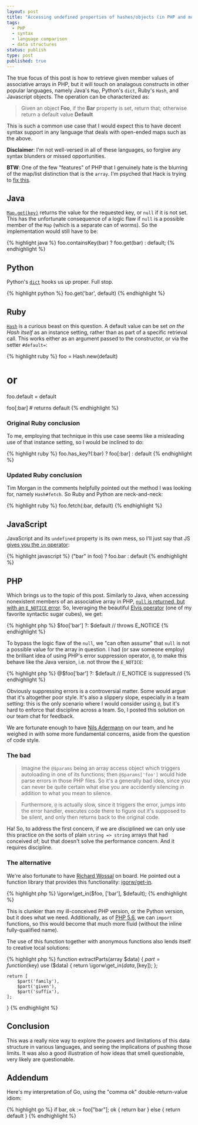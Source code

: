 ```yaml
---
layout: post
title: "Accessing undefined properties of hashes/objects (in PHP and more)"
tags:
  - PHP
  - syntax
  - language comparison
  - data structures
status: publish
type: post
published: true
---
```

The true focus of this post is how to retrieve given member values of associative arrays in PHP, but it will touch on analagous constructs in other popular languages, namely Java's `Map`, Python's `dict`, Ruby's `Hash`, and Javascript objects.<!-- more --> The operation can be characterized as:

> Given an object **Foo**, if the **Bar** property is set, return that; otherwise return a default value **Default**

This is such a common use case that I would expect this to have decent syntax support in any language that deals with open-ended maps such as the above.

**Disclaimer**: I'm not well-versed in all of these languages, so forgive any syntax blunders or missed opportunities.

**BTW**: One of the few "features" of PHP that I genuinely hate is the blurring of the map/list distinction that is the `array`. I'm psyched that Hack is trying to [fix this](http://docs.hhvm.com/manual/en/hack.collections.php).

## Java

[`Map.get(key)`](http://docs.oracle.com/javase/7/docs/api/java/util/Map.html#get(java.lang.Object)) returns the value for the requested key, or `null` if it is not set. This has the unfortunate consequence of a logic flaw if `null` is a possible member of the `Map` (which is a separate can of worms). So the implementation would still have to be:

{% highlight java %}
foo.containsKey(bar) ? foo.get(bar) : default;
{% endhighlight %}


## Python

Python's [`dict`](https://wiki.python.org/moin/KeyError) hooks us up proper. Full stop.

{% highlight python %}
foo.get('bar', default)
{% endhighlight %}

## Ruby

[`Hash`](http://www.ruby-doc.org/core-2.1.2/Hash.html#method-i-default) is a curious beast on this question. A default value can be set *on the Hash itself* as an instance setting, rather than as part of a specific retrieval call. This works either as an argument passed to the constructor, or via the setter `#default=`:

{% highlight ruby %}
foo = Hash.new(default)
# or
foo.default = default

foo[:bar]  # returns default
{% endhighlight %}

### Original Ruby conclusion

To me, employing that technique in this use case seems like a misleading use of that instance setting, so I would be inclined to do:

{% highlight ruby %}
foo.has_key?(:bar) ? foo[:bar] : default
{% endhighlight %}

### Updated Ruby conclusion

Tim Morgan in the comments helpfully pointed out the method I was looking for, namely `Hash#fetch`. So Ruby and Python are neck-and-neck:

{% highlight ruby %}
foo.fetch(:bar, default)
{% endhighlight %}

## JavaScript

JavaScript and its `undefined` property is its own mess, so I'll just say that JS [gives you the `in` operator](http://stackoverflow.com/a/1098955/614709):

{% highlight javascript %}
("bar" in foo) ? foo.bar : default
{% endhighlight %}

## PHP

Which brings us to the topic of this post. Similarly to Java, when accessing nonexistent members of an associative array in PHP, [`null` is returned, but with an `E_NOTICE` error](http://us1.php.net/manual/en/language.types.array.php#language.types.array.syntax.accessing). So, leveraging the beautiful [Elvis operator](http://en.wikipedia.org/wiki/Elvis_operator) (one of my favorite syntactic sugar cubes), we get:

{% highlight php %}
$foo['bar'] ?: $default  // throws E_NOTICE
{% endhighlight %}

To bypass the logic flaw of the `null`, we "can often assume" that `null` is not a possible value for the array in question. I had (or saw someone employ) the brilliant idea of using PHP's error suppression operator, `@`, to make this behave like the Java version, i.e. not throw the `E_NOTICE`:

{% highlight php %}
@$foo['bar'] ?: $default  // E_NOTICE is suppressed
{% endhighlight %}

Obviously suppressing errors is a controversial matter. Some would argue that it's altogether poor style. It's also a slippery slope, especially in a team setting: this is the only scenario where I would consider using `@`, but it's hard to enforce that discipline across a team. So, I posted this solution on our team chat for feedback.

We are fortunate enough to have [Nils Adermann](https://twitter.com/naderman) on our team, and he weighed in with some more fundamental concerns, aside from the question of code style.

### The bad

> Imagine the `@$params` being an array access object which triggers autoloading in one of its functions; then `@$params['foo']` would hide parse errors in those PHP files. So it's a generally bad idea, since you can never be quite certain what else you are accidently silencing in addition to what you mean to silence.

> Furthermore, `@` is actually slow, since it triggers the error, jumps into the error handler, executes code there to figure out it's supposed to be silent, and only then returns back to the original code.

Ha! So, to address the first concern, if we are disciplined we can only use this practice on the sorts of plain `string => string` arrays that had conceived of; but that doesn't solve the performance concern. And it requires discipline.

### The alternative

We're also fortunate to have [Richard Wossal](https://twitter.com/r_wos) on board. He pointed out a function library that provides this functionality: [igorw/get-in](https://github.com/igorw/get-in).

{% highlight php %}
\igorw\get_in($foo, ['bar'], $default);
{% endhighlight %}

This is clunkier than my ill-conceived PHP version, or the Python version, but it does what we need. Additionally, as of [PHP 5.6](http://www.php.net//manual/en/migration56.new-features.php#migration56.new-features.use), we can `import` functions, so this would become that much more fluid (without the inline fully-qualified name).

The use of this function together with anonymous functions also lends itself to creative local solutions:

{% highlight php %}
function extractParts(array $data)
{
    $part = function ($key) use ($data) {
        return \igorw\get_in($data, [$key]);
    };

    return [
        $part('family'),
        $part('given'),
        $part('suffix'),
    ];
}
{% endhighlight %}

## Conclusion

This was a really nice way to explore the powers and limitations of this data structure in various languages, and seeing the implications of pushing those limits. It was also a good illustration of how ideas that smell questionable, very likely are questionable.

## Addendum

Here's my interpretation of Go, using the "comma ok" double-return-value idiom:

{% highlight go %}
if bar, ok := foo["bar"]; ok {
    return bar
} else {
    return default
}
{% endhighlight %}

